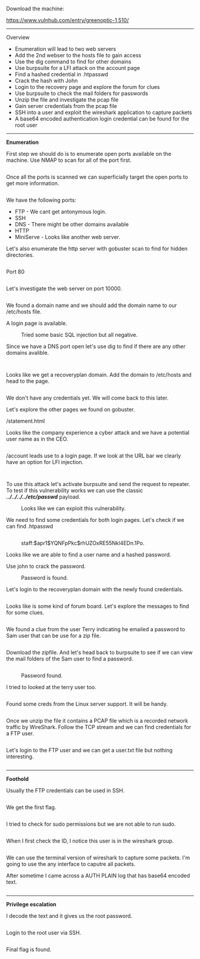 <!-- wp:paragraph -->
<p>Download the machine:</p>
<!-- /wp:paragraph -->

<!-- wp:paragraph -->
<p><a href="https://www.vulnhub.com/entry/greenoptic-1,510/" target="_blank" rel="noreferrer noopener">https://www.vulnhub.com/entry/greenoptic-1,510/</a></p>
<!-- /wp:paragraph -->

<!-- wp:separator -->
<hr class="wp-block-separator has-alpha-channel-opacity"/>
<!-- /wp:separator -->

<!-- wp:paragraph {"align":"center","backgroundColor":"vivid-purple","fontSize":"small"} -->
<p class="has-text-align-center has-vivid-purple-background-color has-background has-small-font-size">Overview</p>
<!-- /wp:paragraph -->

<!-- wp:list -->
<ul><!-- wp:list-item -->
<li>Enumeration will lead to two web servers</li>
<!-- /wp:list-item -->

<!-- wp:list-item -->
<li>Add the 2nd webser to the hosts file to gain access</li>
<!-- /wp:list-item -->

<!-- wp:list-item -->
<li>Use the dig command to find for other domains</li>
<!-- /wp:list-item -->

<!-- wp:list-item -->
<li>Use burpsuite for a LFI attack on the account page</li>
<!-- /wp:list-item -->

<!-- wp:list-item -->
<li>Find a hashed credential in .htpasswd</li>
<!-- /wp:list-item -->

<!-- wp:list-item -->
<li>Crack the hash with John</li>
<!-- /wp:list-item -->

<!-- wp:list-item -->
<li>Login to the recovery page and explore the forum for clues</li>
<!-- /wp:list-item -->

<!-- wp:list-item -->
<li>Use burpsuite to check the mail folders for passwords</li>
<!-- /wp:list-item -->

<!-- wp:list-item -->
<li>Unzip the file and investigate the pcap file</li>
<!-- /wp:list-item -->

<!-- wp:list-item -->
<li>Gain server credentials from the pcap file</li>
<!-- /wp:list-item -->

<!-- wp:list-item -->
<li>SSH into a user and exploit the wireshark application to capture packets</li>
<!-- /wp:list-item -->

<!-- wp:list-item -->
<li>A base64 encoded authentication login credential can be found for the root user</li>
<!-- /wp:list-item --></ul>
<!-- /wp:list -->

<!-- wp:separator -->
<hr class="wp-block-separator has-alpha-channel-opacity"/>
<!-- /wp:separator -->

<!-- wp:paragraph {"align":"center","backgroundColor":"luminous-vivid-amber","fontSize":"small"} -->
<p class="has-text-align-center has-luminous-vivid-amber-background-color has-background has-small-font-size"><strong>Enumeration</strong></p>
<!-- /wp:paragraph -->

<!-- wp:paragraph -->
<p>First step we should do is to enumerate open ports available on the machine. Use NMAP to scan for all of the port first.</p>
<!-- /wp:paragraph -->

<!-- wp:image {"id":6995,"sizeSlug":"large","linkDestination":"none"} -->
<figure class="wp-block-image size-large"><img src="https://persecure.files.wordpress.com/2022/10/image-472.png?w=932" alt="" class="wp-image-6995"/></figure>
<!-- /wp:image -->

<!-- wp:paragraph -->
<p>Once all the ports is scanned we can superficially target the open ports to get more information. </p>
<!-- /wp:paragraph -->

<!-- wp:image {"id":6996,"sizeSlug":"large","linkDestination":"none"} -->
<figure class="wp-block-image size-large"><img src="https://persecure.files.wordpress.com/2022/10/image-473.png?w=1024" alt="" class="wp-image-6996"/></figure>
<!-- /wp:image -->

<!-- wp:paragraph -->
<p>We have the following ports:</p>
<!-- /wp:paragraph -->

<!-- wp:list -->
<ul><!-- wp:list-item -->
<li>FTP - We cant get antonymous login.</li>
<!-- /wp:list-item -->

<!-- wp:list-item -->
<li>SSH</li>
<!-- /wp:list-item -->

<!-- wp:list-item -->
<li>DNS - There might be other domains available</li>
<!-- /wp:list-item -->

<!-- wp:list-item -->
<li>HTTP</li>
<!-- /wp:list-item -->

<!-- wp:list-item -->
<li>MiniServe - Looks like another web server.</li>
<!-- /wp:list-item --></ul>
<!-- /wp:list -->

<!-- wp:paragraph -->
<p>Let's also enumerate the http server with gobuster scan to find for hidden directories. </p>
<!-- /wp:paragraph -->

<!-- wp:image {"id":6994,"sizeSlug":"large","linkDestination":"none"} -->
<figure class="wp-block-image size-large"><img src="https://persecure.files.wordpress.com/2022/10/image-471.png?w=1024" alt="" class="wp-image-6994"/></figure>
<!-- /wp:image -->

<!-- wp:paragraph -->
<p>Port 80</p>
<!-- /wp:paragraph -->

<!-- wp:image {"id":6992,"sizeSlug":"large","linkDestination":"none"} -->
<figure class="wp-block-image size-large"><img src="https://persecure.files.wordpress.com/2022/10/image-470.png?w=1024" alt="" class="wp-image-6992"/></figure>
<!-- /wp:image -->

<!-- wp:paragraph -->
<p>Let's investigate the web server on port 10000.</p>
<!-- /wp:paragraph -->

<!-- wp:image {"id":7012,"sizeSlug":"large","linkDestination":"none"} -->
<figure class="wp-block-image size-large"><img src="https://persecure.files.wordpress.com/2022/10/image-478.png?w=906" alt="" class="wp-image-7012"/></figure>
<!-- /wp:image -->

<!-- wp:paragraph -->
<p>We found a domain name and we should add the domain name to our /etc/hosts file.</p>
<!-- /wp:paragraph -->

<!-- wp:paragraph -->
<p>A login page is available. </p>
<!-- /wp:paragraph -->

<!-- wp:image {"id":7014,"sizeSlug":"large","linkDestination":"none"} -->
<figure class="wp-block-image size-large"><img src="https://persecure.files.wordpress.com/2022/10/image-479.png?w=1024" alt="" class="wp-image-7014"/><figcaption class="wp-element-caption">Tried some basic SQL injection but all negative.</figcaption></figure>
<!-- /wp:image -->

<!-- wp:paragraph -->
<p>Since we have a DNS port open let's use dig to find if there are any other domains avalible.</p>
<!-- /wp:paragraph -->

<!-- wp:image {"id":7058,"sizeSlug":"large","linkDestination":"none"} -->
<figure class="wp-block-image size-large"><img src="https://persecure.files.wordpress.com/2022/10/image-503.png?w=653" alt="" class="wp-image-7058"/></figure>
<!-- /wp:image -->

<!-- wp:image {"id":7019,"sizeSlug":"large","linkDestination":"none"} -->
<figure class="wp-block-image size-large"><img src="https://persecure.files.wordpress.com/2022/10/image-482.png?w=1024" alt="" class="wp-image-7019"/></figure>
<!-- /wp:image -->

<!-- wp:paragraph -->
<p>Looks like we get a recoveryplan domain. Add the domain to /etc/hosts and head to the page.</p>
<!-- /wp:paragraph -->

<!-- wp:image {"id":7021,"sizeSlug":"large","linkDestination":"none"} -->
<figure class="wp-block-image size-large"><img src="https://persecure.files.wordpress.com/2022/10/image-483.png?w=1024" alt="" class="wp-image-7021"/></figure>
<!-- /wp:image -->

<!-- wp:paragraph -->
<p>We don't have any credentials yet. We will come back to this later.</p>
<!-- /wp:paragraph -->

<!-- wp:paragraph -->
<p>Let's explore the other pages we found on gobuster. </p>
<!-- /wp:paragraph -->

<!-- wp:paragraph -->
<p>/statement.html</p>
<!-- /wp:paragraph -->

<!-- wp:paragraph -->
<p>Looks like the company experience a cyber attack and we have a potential user name as in the CEO.</p>
<!-- /wp:paragraph -->

<!-- wp:image {"id":7016,"sizeSlug":"large","linkDestination":"none"} -->
<figure class="wp-block-image size-large"><img src="https://persecure.files.wordpress.com/2022/10/image-480.png?w=1024" alt="" class="wp-image-7016"/></figure>
<!-- /wp:image -->

<!-- wp:paragraph -->
<p>/account leads use to a login page. If we look at the URL bar we clearly have an option for LFI injection.</p>
<!-- /wp:paragraph -->

<!-- wp:image {"id":7061,"sizeSlug":"large","linkDestination":"none"} -->
<figure class="wp-block-image size-large"><img src="https://persecure.files.wordpress.com/2022/10/image-504.png?w=549" alt="" class="wp-image-7061"/></figure>
<!-- /wp:image -->

<!-- wp:image {"id":7010,"sizeSlug":"large","linkDestination":"none"} -->
<figure class="wp-block-image size-large"><img src="https://persecure.files.wordpress.com/2022/10/image-477.png?w=1024" alt="" class="wp-image-7010"/></figure>
<!-- /wp:image -->

<!-- wp:paragraph -->
<p>To use this attack let's activate burpsuite and send the request to repeater. To test if this vulnerability works we can use the classic<strong><em> ../../../../etc/passwd</em></strong> payload.</p>
<!-- /wp:paragraph -->

<!-- wp:image {"id":7017,"sizeSlug":"large","linkDestination":"none"} -->
<figure class="wp-block-image size-large"><img src="https://persecure.files.wordpress.com/2022/10/image-481.png?w=1024" alt="" class="wp-image-7017"/><figcaption class="wp-element-caption">Looks like we can exploit this vulnerability.</figcaption></figure>
<!-- /wp:image -->

<!-- wp:paragraph -->
<p>We need to find some credentials for both login pages. Let's check if we can find .htpasswd</p>
<!-- /wp:paragraph -->

<!-- wp:image {"id":7064,"sizeSlug":"large","linkDestination":"none"} -->
<figure class="wp-block-image size-large"><img src="https://persecure.files.wordpress.com/2022/10/image-505.png?w=401" alt="" class="wp-image-7064"/></figure>
<!-- /wp:image -->

<!-- wp:image {"id":7023,"sizeSlug":"large","linkDestination":"none"} -->
<figure class="wp-block-image size-large"><img src="https://persecure.files.wordpress.com/2022/10/image-484.png?w=1024" alt="" class="wp-image-7023"/><figcaption class="wp-element-caption">staff:$apr1$YQNFpPkc$rhUZOxRE55Nkl4EDn.1Po.</figcaption></figure>
<!-- /wp:image -->

<!-- wp:paragraph -->
<p>Looks like we are able to find a user name and a hashed password.</p>
<!-- /wp:paragraph -->

<!-- wp:paragraph -->
<p>Use john to crack the password.</p>
<!-- /wp:paragraph -->

<!-- wp:image {"id":7025,"sizeSlug":"large","linkDestination":"none"} -->
<figure class="wp-block-image size-large"><img src="https://persecure.files.wordpress.com/2022/10/image-485.png?w=967" alt="" class="wp-image-7025"/><figcaption class="wp-element-caption">Password is found.</figcaption></figure>
<!-- /wp:image -->

<!-- wp:paragraph -->
<p>Let's login to the recoveryplan domain with the newly found credentials. </p>
<!-- /wp:paragraph -->

<!-- wp:image {"id":7027,"sizeSlug":"large","linkDestination":"none"} -->
<figure class="wp-block-image size-large"><img src="https://persecure.files.wordpress.com/2022/10/image-486.png?w=497" alt="" class="wp-image-7027"/></figure>
<!-- /wp:image -->

<!-- wp:paragraph -->
<p>Looks like is some kind of forum board. Let's explore the messages to find for some clues.</p>
<!-- /wp:paragraph -->

<!-- wp:image {"id":7028,"sizeSlug":"large","linkDestination":"none"} -->
<figure class="wp-block-image size-large"><img src="https://persecure.files.wordpress.com/2022/10/image-487.png?w=1024" alt="" class="wp-image-7028"/></figure>
<!-- /wp:image -->

<!-- wp:paragraph -->
<p>We found a clue from the user Terry indicating he emailed a password to Sam user that can be use for a zip file.</p>
<!-- /wp:paragraph -->

<!-- wp:image {"id":7030,"sizeSlug":"large","linkDestination":"none"} -->
<figure class="wp-block-image size-large"><img src="https://persecure.files.wordpress.com/2022/10/image-488.png?w=1024" alt="" class="wp-image-7030"/></figure>
<!-- /wp:image -->

<!-- wp:paragraph -->
<p>Download the zipfile. And let's head back to burpsuite to see if we can view the mail folders of the Sam user to find a password.</p>
<!-- /wp:paragraph -->

<!-- wp:image {"id":7034,"sizeSlug":"large","linkDestination":"none"} -->
<figure class="wp-block-image size-large"><img src="https://persecure.files.wordpress.com/2022/10/image-491.png?w=694" alt="" class="wp-image-7034"/></figure>
<!-- /wp:image -->

<!-- wp:image {"id":7036,"sizeSlug":"large","linkDestination":"none"} -->
<figure class="wp-block-image size-large"><img src="https://persecure.files.wordpress.com/2022/10/image-492.png?w=574" alt="" class="wp-image-7036"/><figcaption class="wp-element-caption">Password found.</figcaption></figure>
<!-- /wp:image -->

<!-- wp:paragraph -->
<p>I tried to looked at the terry user too. </p>
<!-- /wp:paragraph -->

<!-- wp:image {"id":7031,"sizeSlug":"large","linkDestination":"none"} -->
<figure class="wp-block-image size-large"><img src="https://persecure.files.wordpress.com/2022/10/image-489.png?w=687" alt="" class="wp-image-7031"/></figure>
<!-- /wp:image -->

<!-- wp:paragraph -->
<p>Found some creds from the Linux server support. It will be handy.</p>
<!-- /wp:paragraph -->

<!-- wp:image {"id":7032,"sizeSlug":"large","linkDestination":"none"} -->
<figure class="wp-block-image size-large"><img src="https://persecure.files.wordpress.com/2022/10/image-490.png?w=700" alt="" class="wp-image-7032"/></figure>
<!-- /wp:image -->

<!-- wp:paragraph -->
<p>Once we unzip the file it contains a PCAP file which is a recorded network traffic by WireShark. Follow the TCP stream and we can find credentials for a FTP user. </p>
<!-- /wp:paragraph -->

<!-- wp:image {"id":7038,"sizeSlug":"large","linkDestination":"none"} -->
<figure class="wp-block-image size-large"><img src="https://persecure.files.wordpress.com/2022/10/image-493.png?w=543" alt="" class="wp-image-7038"/></figure>
<!-- /wp:image -->

<!-- wp:paragraph -->
<p>Let's login to the FTP user and we can get a user.txt file but nothing interesting.</p>
<!-- /wp:paragraph -->

<!-- wp:image {"id":7040,"sizeSlug":"large","linkDestination":"none"} -->
<figure class="wp-block-image size-large"><img src="https://persecure.files.wordpress.com/2022/10/image-494.png?w=923" alt="" class="wp-image-7040"/></figure>
<!-- /wp:image -->

<!-- wp:separator -->
<hr class="wp-block-separator has-alpha-channel-opacity"/>
<!-- /wp:separator -->

<!-- wp:paragraph {"align":"center","backgroundColor":"vivid-cyan-blue","fontSize":"small"} -->
<p class="has-text-align-center has-vivid-cyan-blue-background-color has-background has-small-font-size"><strong>Foothold</strong></p>
<!-- /wp:paragraph -->

<!-- wp:paragraph -->
<p>Usually the FTP credentials can be used in SSH. </p>
<!-- /wp:paragraph -->

<!-- wp:image {"id":7041,"sizeSlug":"large","linkDestination":"none"} -->
<figure class="wp-block-image size-large"><img src="https://persecure.files.wordpress.com/2022/10/image-495.png?w=847" alt="" class="wp-image-7041"/></figure>
<!-- /wp:image -->

<!-- wp:paragraph -->
<p>We get the first flag.</p>
<!-- /wp:paragraph -->

<!-- wp:image {"id":7042,"sizeSlug":"large","linkDestination":"none"} -->
<figure class="wp-block-image size-large"><img src="https://persecure.files.wordpress.com/2022/10/image-496.png?w=501" alt="" class="wp-image-7042"/></figure>
<!-- /wp:image -->

<!-- wp:paragraph -->
<p>I tried to check for sudo permissions but we are not able to run sudo.</p>
<!-- /wp:paragraph -->

<!-- wp:image {"id":7044,"sizeSlug":"large","linkDestination":"none"} -->
<figure class="wp-block-image size-large"><img src="https://persecure.files.wordpress.com/2022/10/image-497.png?w=737" alt="" class="wp-image-7044"/></figure>
<!-- /wp:image -->

<!-- wp:paragraph -->
<p>When I first check the ID, I notice this user is in the wireshark group. </p>
<!-- /wp:paragraph -->

<!-- wp:image {"id":7048,"sizeSlug":"large","linkDestination":"none"} -->
<figure class="wp-block-image size-large"><img src="https://persecure.files.wordpress.com/2022/10/image-499.png?w=1024" alt="" class="wp-image-7048"/></figure>
<!-- /wp:image -->

<!-- wp:paragraph -->
<p>We can use the terminal version of wireshark to capture some packets. I'm going to use the any interface to caputre all packets.</p>
<!-- /wp:paragraph -->

<!-- wp:paragraph -->
<p>After sometime I came across a AUTH PLAIN log that has base64 encoded text.</p>
<!-- /wp:paragraph -->

<!-- wp:image {"id":7046,"sizeSlug":"large","linkDestination":"none"} -->
<figure class="wp-block-image size-large"><img src="https://persecure.files.wordpress.com/2022/10/image-498.png?w=1024" alt="" class="wp-image-7046"/></figure>
<!-- /wp:image -->

<!-- wp:separator -->
<hr class="wp-block-separator has-alpha-channel-opacity"/>
<!-- /wp:separator -->

<!-- wp:paragraph {"align":"center","backgroundColor":"black","textColor":"white","fontSize":"small"} -->
<p class="has-text-align-center has-white-color has-black-background-color has-text-color has-background has-small-font-size"><strong>Privilege escalation</strong></p>
<!-- /wp:paragraph -->

<!-- wp:paragraph -->
<p>I decode the text and it gives us the root password.</p>
<!-- /wp:paragraph -->

<!-- wp:image {"id":7050,"sizeSlug":"large","linkDestination":"none"} -->
<figure class="wp-block-image size-large"><img src="https://persecure.files.wordpress.com/2022/10/image-500.png?w=810" alt="" class="wp-image-7050"/></figure>
<!-- /wp:image -->

<!-- wp:paragraph -->
<p>Login to the root user via SSH.</p>
<!-- /wp:paragraph -->

<!-- wp:image {"id":7052,"sizeSlug":"large","linkDestination":"none"} -->
<figure class="wp-block-image size-large"><img src="https://persecure.files.wordpress.com/2022/10/image-501.png?w=532" alt="" class="wp-image-7052"/></figure>
<!-- /wp:image -->

<!-- wp:paragraph -->
<p>Final flag is found.</p>
<!-- /wp:paragraph -->

<!-- wp:image {"id":7054,"sizeSlug":"large","linkDestination":"none"} -->
<figure class="wp-block-image size-large"><img src="https://persecure.files.wordpress.com/2022/10/image-502.png?w=1024" alt="" class="wp-image-7054"/></figure>
<!-- /wp:image -->
